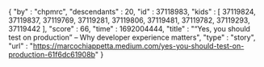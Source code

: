 {
  "by" : "chpmrc",
  "descendants" : 20,
  "id" : 37118983,
  "kids" : [ 37119824, 37119837, 37119769, 37119281, 37119806, 37119481, 37119782, 37119293, 37119442 ],
  "score" : 66,
  "time" : 1692004444,
  "title" : "“Yes, you should test on production” – Why developer experience matters",
  "type" : "story",
  "url" : "https://marcochiappetta.medium.com/yes-you-should-test-on-production-61f6dc61908b"
}
